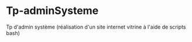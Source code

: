 # Tp-adminSysteme
Tp d'admin système (réalisation d'un site internet vitrine à l'aide de scripts bash)
